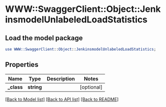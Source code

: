 # WWW::SwaggerClient::Object::JenkinsmodelUnlabeledLoadStatistics

## Load the model package
```perl
use WWW::SwaggerClient::Object::JenkinsmodelUnlabeledLoadStatistics;
```

## Properties
Name | Type | Description | Notes
------------ | ------------- | ------------- | -------------
**_class** | **string** |  | [optional] 

[[Back to Model list]](../README.md#documentation-for-models) [[Back to API list]](../README.md#documentation-for-api-endpoints) [[Back to README]](../README.md)


